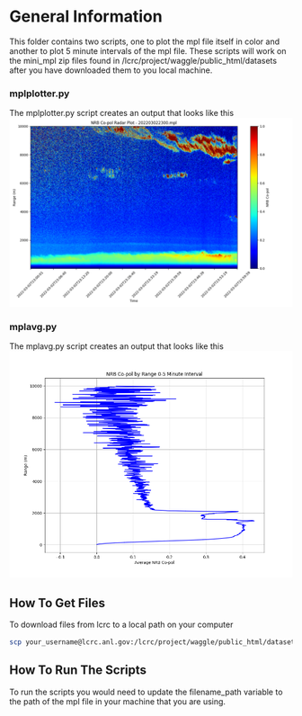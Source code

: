# General Information
This folder contains two scripts, one to plot the mpl file itself in color and another to plot 5 minute intervals of the mpl file. These scripts will work on the mini_mpl zip files found in /lcrc/project/waggle/public_html/datasets after you have downloaded them to you local machine. 


### mplplotter.py
The mplplotter.py script creates an output that looks like this
![Output](/abraham/Images/202203022300.png)

### mplavg.py
The mplavg.py script creates an output that looks like this
![Output](/abraham/Images/pc0-5.png)

## How To Get Files
To download files from lcrc to a local path on your computer
 ```sh
scp your_username@lcrc.anl.gov:/lcrc/project/waggle/public_html/datasets/minimpl_202203.mpl /your/local/path/on/computer
```

## How To Run The Scripts
To run the scripts you would need to update the filename_path variable to the path of the mpl file in your machine that you are using. 
